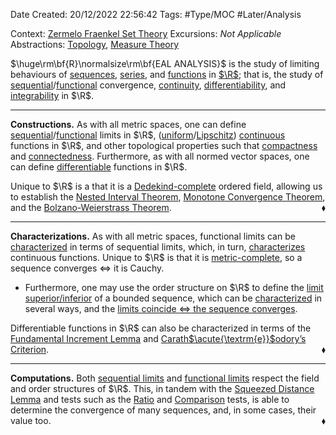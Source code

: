 <div class="topSpace"></div>

Date Created: 20/12/2022 22:56:42
Tags: #Type/MOC #Later/Analysis

Context: [Zermelo Fraenkel Set Theory](obsidian://open?file=TODO)
Excursions: <i>Not Applicable</i>
Abstractions: [Topology](obsidian://open?file=TODO), [Measure Theory](obsidian://open?file=TODO)

$\huge\rm\bf{R}\normalsize\rm\bf{EAL ANALYSIS}$ is the study of limiting behaviours of [sequences](Sequences%20in%20R.md), [series](Infinite%20Series.md), and [functions](Functions%20in%20R.md) in [$\R$](Real%20Numbers.md); that is, the study of [sequential](Sequential%20Limits%20in%20R.md)/[functional](Functional%20Limits%20in%20R.md) convergence, [continuity](Continuous%20Function%20in%20R.md), [differentiability](Differentiable%20Function%20and%20Derivative%20in%20R.md), and [integrability](obsidian://open?file=TODO) in $\R$.

---

<b>Constructions.</b> As with all metric spaces, one can define [sequential](Sequential%20Limits%20in%20R.md)/[functional](Functional%20Limits%20in%20R.md) limits in $\R$, ([uniform](Uniform%20Continuity.md)/[Lipschitz](Lipschitz%20Continuity.md)) [continuous](Continuous%20Function%20in%20R.md) functions in $\R$, and other topological properties such that [compactness](Compact%20Space.md) and [connectedness](obsidian://open?file=TODO). Furthermore, as with all normed vector spaces, one can define [differentiable](Differentiable%20Function%20and%20Derivative%20in%20R.md) functions in $\R$.

Unique to $\R$ is a that it is a [Dedekind-complete](Dedekind-complete%20Ordered%20Set.md) ordered field, allowing us to establish the [Nested Interval Theorem](Nested%20Interval%20Theorem.md), [Monotone Convergence Theorem](Monotone%20Convergence%20Theorem.md), and the [Bolzano-Weierstrass Theorem](Bolzano-Weierstrass%20Theorem.md).<span style="float:right;">$\blacklozenge$</span>

---

<b>Characterizations.</b> As with all metric spaces, functional limits can be [characterized](Sequential%20Criterion%20for%20Functional%20Limits.md) in terms of sequential limits, which, in turn, [characterizes](Sequential%20and%20functional%20limit%20characterizations%20of%20continuity.md) continuous functions. Unique to $\R$ is that it is [metric-complete](Metric-completeness%20of%20R.md), so a sequence converges $\Leftrightarrow$ it is Cauchy.
* Furthermore, one may use the order structure on $\R$ to define the [limit superior$/$inferior](Limit%20Superior%20and%20Inferior.md) of a bounded sequence, which can be [characterized](Criteria%20for%20limit%20superior%20and%20inferior.md) in several ways, and the [limits coincide $\Leftrightarrow$ the sequence converges](Convergence%20Criteria%20in%20R.md).

Differentiable functions in $\R$ can also be characterized in terms of the [Fundamental Increment Lemma](Fundamental%20Increment%20Lemma.md) and [Carath$\acute{\textrm{e}}$odory’s Criterion](Caratheodory's%20Differentation%20Criterion.md).<span style="float:right;">$\blacklozenge$</span>

---

<b>Computations.</b> Both [sequential limits](Sequential%20Limit%20Theorems%20in%20R.md) and [functional limits](Functional%20Limit%20Theorems%20in%20R.md) respect the field and order structures of $\R$. This, in tandem with the [Squeezed Distance Lemma](Squeezed%20Distance%20Lemma.md) and tests such as the [Ratio](Ratio%20Test%20(Sequence).md) and [Comparison](Comparison%20Test%20(Sequence).md) tests, is able to determine the convergence of many sequences, and, in some cases, their value too.<span style="float:right;">$\blacklozenge$</span>
